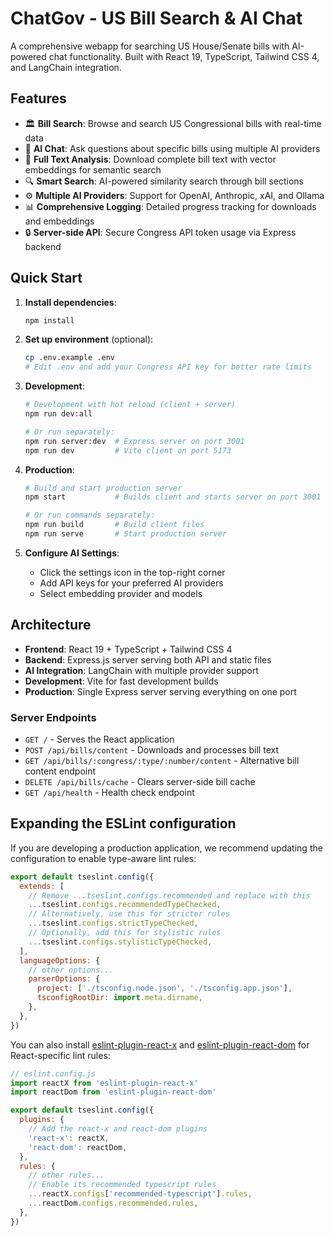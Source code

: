 # ChatGov - US Bill Search & AI Chat

A comprehensive webapp for searching US House/Senate bills with AI-powered chat functionality. Built with React 19, TypeScript, Tailwind CSS 4, and LangChain integration.

## Features

- 🏛️ **Bill Search**: Browse and search US Congressional bills with real-time data
- 🤖 **AI Chat**: Ask questions about specific bills using multiple AI providers
- 📄 **Full Text Analysis**: Download complete bill text with vector embeddings for semantic search
- 🔍 **Smart Search**: AI-powered similarity search through bill sections
- ⚙️ **Multiple AI Providers**: Support for OpenAI, Anthropic, xAI, and Ollama
- 📊 **Comprehensive Logging**: Detailed progress tracking for downloads and embeddings
- 🔒 **Server-side API**: Secure Congress API token usage via Express backend

## Quick Start

1. **Install dependencies**:
   ```bash
   npm install
   ```

2. **Set up environment** (optional):
   ```bash
   cp .env.example .env
   # Edit .env and add your Congress API key for better rate limits
   ```

3. **Development**:
   ```bash
   # Development with hot reload (client + server)
   npm run dev:all
   
   # Or run separately:
   npm run server:dev  # Express server on port 3001
   npm run dev         # Vite client on port 5173
   ```

4. **Production**:
   ```bash
   # Build and start production server
   npm start           # Builds client and starts server on port 3001
   
   # Or run commands separately:
   npm run build       # Build client files
   npm run serve       # Start production server
   ```

5. **Configure AI Settings**: 
   - Click the settings icon in the top-right corner
   - Add API keys for your preferred AI providers
   - Select embedding provider and models

## Architecture

- **Frontend**: React 19 + TypeScript + Tailwind CSS 4
- **Backend**: Express.js server serving both API and static files
- **AI Integration**: LangChain with multiple provider support
- **Development**: Vite for fast development builds
- **Production**: Single Express server serving everything on one port

### Server Endpoints

- `GET /` - Serves the React application
- `POST /api/bills/content` - Downloads and processes bill text
- `GET /api/bills/:congress/:type/:number/content` - Alternative bill content endpoint
- `DELETE /api/bills/cache` - Clears server-side bill cache
- `GET /api/health` - Health check endpoint

## Expanding the ESLint configuration

If you are developing a production application, we recommend updating the configuration to enable type-aware lint rules:

```js
export default tseslint.config({
  extends: [
    // Remove ...tseslint.configs.recommended and replace with this
    ...tseslint.configs.recommendedTypeChecked,
    // Alternatively, use this for stricter rules
    ...tseslint.configs.strictTypeChecked,
    // Optionally, add this for stylistic rules
    ...tseslint.configs.stylisticTypeChecked,
  ],
  languageOptions: {
    // other options...
    parserOptions: {
      project: ['./tsconfig.node.json', './tsconfig.app.json'],
      tsconfigRootDir: import.meta.dirname,
    },
  },
})
```

You can also install [eslint-plugin-react-x](https://github.com/Rel1cx/eslint-react/tree/main/packages/plugins/eslint-plugin-react-x) and [eslint-plugin-react-dom](https://github.com/Rel1cx/eslint-react/tree/main/packages/plugins/eslint-plugin-react-dom) for React-specific lint rules:

```js
// eslint.config.js
import reactX from 'eslint-plugin-react-x'
import reactDom from 'eslint-plugin-react-dom'

export default tseslint.config({
  plugins: {
    // Add the react-x and react-dom plugins
    'react-x': reactX,
    'react-dom': reactDom,
  },
  rules: {
    // other rules...
    // Enable its recommended typescript rules
    ...reactX.configs['recommended-typescript'].rules,
    ...reactDom.configs.recommended.rules,
  },
})
```
